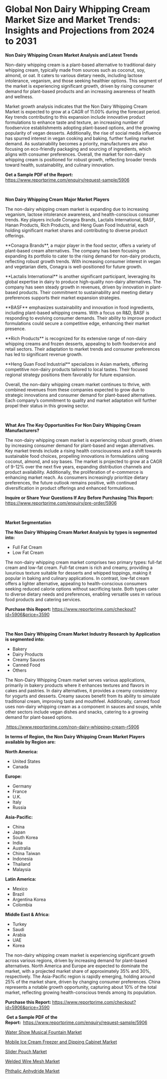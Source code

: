 <p><h1>Global Non Dairy Whipping Cream Market Size and Market Trends: Insights and Projections from 2024 to 2031</h1></p><p><strong>Non Dairy Whipping Cream Market Analysis and Latest Trends</strong></p>
<p><p>Non-dairy whipping cream is a plant-based alternative to traditional dairy whipping cream, typically made from sources such as coconut, soy, almond, or oat. It caters to various dietary needs, including lactose intolerance, veganism, and those seeking healthier options. This segment of the market is experiencing significant growth, driven by rising consumer demand for plant-based products and an increasing awareness of health and wellness.</p><p>Market growth analysis indicates that the Non Dairy Whipping Cream Market is expected to grow at a CAGR of 11.00% during the forecast period. Key trends contributing to this expansion include innovative product formulations to enhance taste and texture, an increasing number of foodservice establishments adopting plant-based options, and the growing popularity of vegan desserts. Additionally, the rise of social media influence has spurred interest in vegan cooking and baking, further fueling market demand. As sustainability becomes a priority, manufacturers are also focusing on eco-friendly packaging and sourcing of ingredients, which aligns with consumer preferences. Overall, the market for non-dairy whipping cream is positioned for robust growth, reflecting broader trends toward health, sustainability, and culinary innovation.</p></p>
<p><strong>Get a Sample PDF of the Report:&nbsp;</strong> <a href="https://www.reportprime.com/enquiry/request-sample/5906">https://www.reportprime.com/enquiry/request-sample/5906</a></p>
<p>&nbsp;</p>
<p><strong>Non Dairy Whipping Cream Major Market Players</strong></p>
<p><p>The non-dairy whipping cream market is expanding due to increasing veganism, lactose intolerance awareness, and health-conscious consumer trends. Key players include Conagra Brands, Lactalis International, BASF, Hanan Products, Rich Products, and Heng Guan Food Industrial, each holding significant market shares and contributing to diverse product offerings.</p><p>**Conagra Brands**, a major player in the food sector, offers a variety of plant-based cream alternatives. The company has been focusing on expanding its portfolio to cater to the rising demand for non-dairy products, reflecting robust growth trends. With increasing consumer interest in vegan and vegetarian diets, Conagra is well-positioned for future growth.</p><p>**Lactalis International** is another significant participant, leveraging its global expertise in dairy to produce high-quality non-dairy alternatives. The company has seen steady growth in revenues, driven by innovation in plant-based products. Their commitment to sustainability and meeting dietary preferences supports their market expansion strategies.</p><p>**BASF** emphasizes sustainability and innovation in food ingredients, including plant-based whipping creams. With a focus on R&D, BASF is responding to evolving consumer demands. Their ability to improve product formulations could secure a competitive edge, enhancing their market presence.</p><p>**Rich Products** is recognized for its extensive range of non-dairy whipping creams and frozen desserts, appealing to both foodservice and retail sectors. Their adaptation to market trends and consumer preferences has led to significant revenue growth.</p><p>**Heng Guan Food Industrial** specializes in Asian markets, offering competitive non-dairy products tailored to local tastes. Their focused regional strategy positions them favorably for future expansion.</p><p>Overall, the non-dairy whipping cream market continues to thrive, with combined revenues from these companies expected to grow due to strategic innovations and consumer demand for plant-based alternatives. Each company’s commitment to quality and market adaptation will further propel their status in this growing sector.</p></p>
<p>&nbsp;</p>
<p><strong>What Are The Key Opportunities For Non Dairy Whipping Cream Manufacturers?</strong></p>
<p><p>The non-dairy whipping cream market is experiencing robust growth, driven by increasing consumer demand for plant-based and vegan alternatives. Key market trends include a rising health consciousness and a shift towards sustainable food choices, propelling innovations in formulations using coconut, almond, and soy bases. The market is projected to grow at a CAGR of 9-12% over the next five years, expanding distribution channels and product availability. Additionally, the proliferation of e-commerce is enhancing market reach. As consumers increasingly prioritize dietary preferences, the future outlook remains positive, with continued diversification in product offerings and enhanced formulations.</p></p>
<p><strong>Inquire or Share Your Questions If Any Before Purchasing This Report:</strong> <a href="https://www.reportprime.com/enquiry/pre-order/5906">https://www.reportprime.com/enquiry/pre-order/5906</a></p>
<p>&nbsp;</p>
<p><strong>Market Segmentation</strong></p>
<p><strong>The Non Dairy Whipping Cream Market Analysis by types is segmented into:</strong></p>
<p><ul><li>Full Fat Cream</li><li>Low Fat Cream</li></ul></p>
<p><p>The non-dairy whipping cream market comprises two primary types: full-fat cream and low-fat cream. Full-fat cream is rich and creamy, providing a luxurious texture suitable for desserts and whipped toppings, making it popular in baking and culinary applications. In contrast, low-fat cream offers a lighter alternative, appealing to health-conscious consumers seeking reduced calorie options without sacrificing taste. Both types cater to diverse dietary needs and preferences, enabling versatile uses in various food products and catering services.</p></p>
<p><strong>Purchase this Report:&nbsp;</strong><a href="https://www.reportprime.com/checkout?id=5906&price=3590">https://www.reportprime.com/checkout?id=5906&price=3590</a></p>
<p>&nbsp;</p>
<p><strong>The Non Dairy Whipping Cream Market Industry Research by Application is segmented into:</strong></p>
<p><ul><li>Bakery</li><li>Dairy Products</li><li>Creamy Sauces</li><li>Canned Food</li><li>Others</li></ul></p>
<p><p>The Non-Dairy Whipping Cream market serves various applications, primarily in bakery products where it enhances textures and flavors in cakes and pastries. In dairy alternatives, it provides a creamy consistency for yogurts and desserts. Creamy sauces benefit from its ability to simulate traditional cream, improving taste and mouthfeel. Additionally, canned food uses non-dairy whipping cream as a component in sauces and soups, while other sectors include vegan dishes and snacks, catering to a growing demand for plant-based options.</p></p>
<p><a href="https://www.reportprime.com/non-dairy-whipping-cream-r5906">&nbsp;https://www.reportprime.com/non-dairy-whipping-cream-r5906</a></p>
<p><strong>In terms of Region, the Non Dairy Whipping Cream Market Players available by Region are:</strong></p>
<p>
    <p> <strong> North America: </strong>
        <ul>
            <li>United States</li>
            <li>Canada</li>
        </ul>
        </p> 
    <p> <strong> Europe: </strong>
        <ul>
            <li>Germany</li>
            <li>France</li>
            <li>U.K.</li>
            <li>Italy</li>
            <li>Russia</li>
        </ul>
        </p> 
    <p> <strong> Asia-Pacific: </strong>
        <ul>
            <li>China</li>
            <li>Japan</li>
            <li>South Korea</li>
            <li>India</li>
            <li>Australia</li>
            <li>China Taiwan</li>
            <li>Indonesia</li>
            <li>Thailand</li>
            <li>Malaysia</li>
        </ul>
        </p> 
    <p> <strong> Latin America: </strong>
        <ul>
            <li>Mexico</li>
            <li>Brazil</li>
            <li>Argentina Korea</li>
            <li>Colombia</li>
        </ul>
        </p> 
    <p> <strong> Middle East & Africa: </strong>
        <ul>
            <li>Turkey</li>
            <li>Saudi</li>
            <li>Arabia</li>
            <li>UAE</li>
            <li>Korea</li>
        </ul>
    </p>
    </p>
<p><p>The non-dairy whipping cream market is experiencing significant growth across various regions, driven by increasing demand for plant-based alternatives. North America and Europe are expected to dominate the market, with a projected market share of approximately 35% and 30%, respectively. The Asia-Pacific region is rapidly emerging, holding around 25% of the market share, driven by changing consumer preferences. China represents a notable growth opportunity, capturing about 10% of the total market, reflecting growing health-conscious trends among its population.</p></p>
<p><strong>Purchase this Report: </strong><a href="https://www.reportprime.com/checkout?id=5906&price=3590">https://www.reportprime.com/checkout?id=5906&price=3590</a></p>
<p>&nbsp;<strong>Get a Sample PDF of the Report:&nbsp;&nbsp;</strong><a href="https://www.reportprime.com/enquiry/request-sample/5906">https://www.reportprime.com/enquiry/request-sample/5906</a></p>
<p><strong></strong></p>
<p><p><a href="https://issuu.com/reportprime-2/docs/water-show-musical-fountain-market-_63622a97503320">Water Show Musical Fountain Market</a></p><p><a href="https://issuu.com/reportprime-2/docs/mobile-ice-cream-freezer-and-dippin_731bf743cff395">Mobile Ice Cream Freezer and Dipping Cabinet Market</a></p><p><a href="https://medium.com/@othaleffler24/slider-pouch-market-growth-outlook-from-2024-to-2031-and-it-is-projecting-at-8-1-266c45106e48">Slider Pouch Market</a></p><p><a href="https://medium.com/@othaleffler24/welded-wire-mesh-market-trends-a-detailed-study-of-its-market-segmentation-and-analyzing-the-261dce73723b">Welded Wire Mesh Market</a></p><p><a href="https://www.linkedin.com/pulse/phthalic-anhydride-market-global-insights-sales-trends-2024-jwwce?trackingId=J4gT4p6kT5aw2i0ZCdvuNg%3D%3D">Phthalic Anhydride Market</a></p></p>